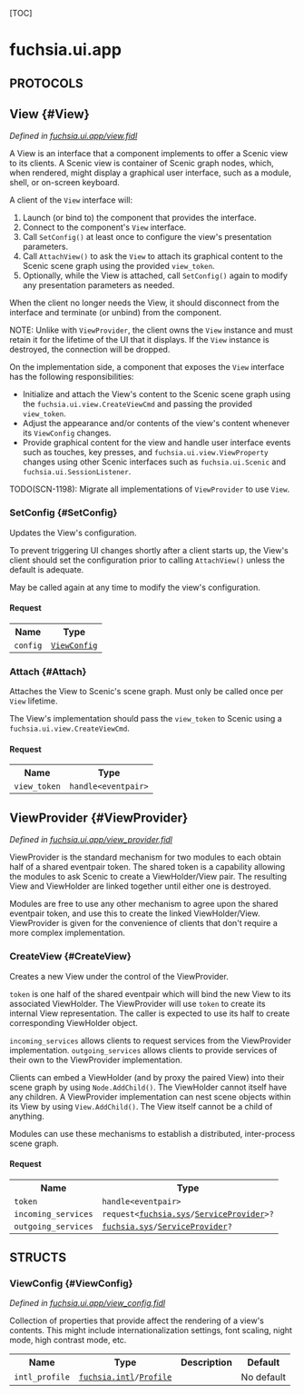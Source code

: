 [TOC]

# fuchsia.ui.app


## **PROTOCOLS**

## View {#View}
*Defined in [fuchsia.ui.app/view.fidl](https://fuchsia.googlesource.com/fuchsia/+/master/sdk/fidl/fuchsia.ui.app/view.fidl#45)*

 A View is an interface that a component implements to offer a Scenic
 view to its clients.  A Scenic view is container of Scenic graph nodes,
 which, when rendered, might display a graphical user interface, such
 as a module, shell, or on-screen keyboard.

 A client of the `View` interface will:

 1. Launch (or bind to) the component that provides the interface.
 2. Connect to the component's `View` interface.
 3. Call `SetConfig()` at least once to configure the view's presentation
    parameters.
 4. Call `AttachView()` to ask the `View` to attach its graphical
    content to the Scenic scene graph using the provided `view_token`.
 5. Optionally, while the View is attached, call `SetConfig()` again to
    modify any presentation parameters as needed.

 When the client no longer needs the View, it should disconnect from
 the interface and terminate (or unbind) from the component.

 NOTE: Unlike with `ViewProvider`, the client owns the `View` instance and
 must retain it for the lifetime of the UI that it displays. If the `View`
 instance is destroyed, the connection will be dropped.

 On the implementation side, a component that exposes the
 `View` interface has the following responsibilities:

 * Initialize and attach the View's content to the Scenic scene graph
   using the `fuchsia.ui.view.CreateViewCmd` and passing the provided
   `view_token`.
 * Adjust the appearance and/or contents of the view's content whenever
   its `ViewConfig` changes.
 * Provide graphical content for the view and handle user interface
   events such as touches, key presses, and `fuchsia.ui.view.ViewProperty`
   changes using other Scenic interfaces such as `fuchsia.ui.Scenic`
   and `fuchsia.ui.SessionListener`.

  TODO(SCN-1198): Migrate all implementations of `ViewProvider` to use `View`.

### SetConfig {#SetConfig}

 Updates the View's configuration.

 To prevent triggering UI changes shortly after a client starts up, the
 View's client should set the configuration prior to calling
 `AttachView()` unless the default is adequate.

 May be called again at any time to modify the view's configuration.

#### Request
<table>
    <tr><th>Name</th><th>Type</th></tr>
    <tr>
            <td><code>config</code></td>
            <td>
                <code><a class='link' href='#ViewConfig'>ViewConfig</a></code>
            </td>
        </tr></table>



### Attach {#Attach}

 Attaches the View to Scenic's scene graph. Must only be called once per
 `View` lifetime.

 The View's implementation should pass the `view_token` to Scenic
 using a `fuchsia.ui.view.CreateViewCmd`.

#### Request
<table>
    <tr><th>Name</th><th>Type</th></tr>
    <tr>
            <td><code>view_token</code></td>
            <td>
                <code>handle&lt;eventpair&gt;</code>
            </td>
        </tr></table>



## ViewProvider {#ViewProvider}
*Defined in [fuchsia.ui.app/view_provider.fidl](https://fuchsia.googlesource.com/fuchsia/+/master/sdk/fidl/fuchsia.ui.app/view_provider.fidl#19)*

 ViewProvider is the standard mechanism for two modules to each obtain half
 of a shared eventpair token.  The shared token is a capability allowing the
 modules to ask Scenic to create a ViewHolder/View pair.  The resulting
 View and ViewHolder are linked together until either one is destroyed.

 Modules are free to use any other mechanism to agree upon the shared
 eventpair token, and use this to create the linked ViewHolder/View.
 ViewProvider is given for the convenience of clients that don't require
 a more complex implementation.

### CreateView {#CreateView}

 Creates a new View under the control of the ViewProvider.

 `token` is one half of the shared eventpair which will bind the new View
 to its associated ViewHolder.  The ViewProvider will use `token` to
 create its internal View representation.  The caller is expected to use
 its half to create corresponding ViewHolder object.

 `incoming_services` allows clients to request services from the
 ViewProvider implementation.  `outgoing_services` allows clients to
 provide services of their own to the ViewProvider implementation.

 Clients can embed a ViewHolder (and by proxy the paired View) into their
 scene graph by using `Node.AddChild()`.  The ViewHolder cannot itself
 have any children. A ViewProvider implementation can nest scene objects
 within its View by using `View.AddChild()`.  The View itself
 cannot be a child of anything.

 Modules can use these mechanisms to establish a distributed,
 inter-process scene graph.

#### Request
<table>
    <tr><th>Name</th><th>Type</th></tr>
    <tr>
            <td><code>token</code></td>
            <td>
                <code>handle&lt;eventpair&gt;</code>
            </td>
        </tr><tr>
            <td><code>incoming_services</code></td>
            <td>
                <code>request&lt;<a class='link' href='../fuchsia.sys/'>fuchsia.sys</a>/<a class='link' href='../fuchsia.sys/#ServiceProvider'>ServiceProvider</a>&gt;?</code>
            </td>
        </tr><tr>
            <td><code>outgoing_services</code></td>
            <td>
                <code><a class='link' href='../fuchsia.sys/'>fuchsia.sys</a>/<a class='link' href='../fuchsia.sys/#ServiceProvider'>ServiceProvider</a>?</code>
            </td>
        </tr></table>





## **STRUCTS**

### ViewConfig {#ViewConfig}
*Defined in [fuchsia.ui.app/view_config.fidl](https://fuchsia.googlesource.com/fuchsia/+/master/sdk/fidl/fuchsia.ui.app/view_config.fidl#12)*



 Collection of properties that provide affect the rendering of a view's
 contents. This might include internationalization settings, font scaling,
 night mode, high contrast mode, etc.


<table>
    <tr><th>Name</th><th>Type</th><th>Description</th><th>Default</th></tr><tr>
            <td><code>intl_profile</code></td>
            <td>
                <code><a class='link' href='../fuchsia.intl/'>fuchsia.intl</a>/<a class='link' href='../fuchsia.intl/#Profile'>Profile</a></code>
            </td>
            <td></td>
            <td>No default</td>
        </tr>
</table>













